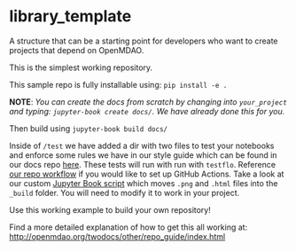 # library_template
A structure that can be a starting point for developers who want to create projects that depend on OpenMDAO.

This is the simplest working repository. 

This sample repo is fully installable using:
`pip install -e .`

**NOTE**: *You can create the docs from scratch by changing into `your_project` and typing: 
`jupyter-book create docs/`. We have already done this for you.*

Then build using `jupyter-book build docs/`

Inside of `/test` we have added a dir with two files to test your notebooks and enforce some rules 
we have in our style guide which can be found in our docs repo 
[here](https://github.com/OpenMDAO/OpenMDAO_Book/tree/main/openmdao_book/other_useful_docs/developer_docs/doc_style_guide.ipynb). 
These tests will run with run with `testflo`. Reference 
[our repo workflow](https://github.com/OpenMDAO/OpenMDAO_Book/tree/main/.github/workflows) if you 
would like to set up GitHub Actions. Take a look at our custom [Jupyter Book script](https://github.com/OpenMDAO/OpenMDAO_Book/blob/main/build_jupyter_book.py) which moves `.png` 
and `.html` files into the `_build` folder. You will need to modify it to work in your project.

Use this working example to build your own repository!

Find a more detailed explanation of how to get this all working at:
http://openmdao.org/twodocs/other/repo_guide/index.html